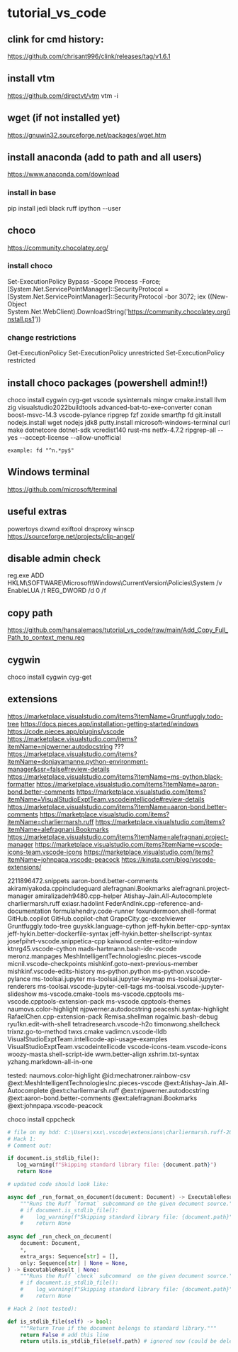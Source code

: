# tutorial_vs_code
## clink for cmd history:
https://github.com/chrisant996/clink/releases/tag/v1.6.1

## install vtm 
https://github.com/directvt/vtm
vtm -i

## wget (if not installed yet)
https://gnuwin32.sourceforge.net/packages/wget.htm

## install anaconda (add to path and all users)
https://www.anaconda.com/download

### install in base 
pip install jedi black ruff ipython --user

## choco 
https://community.chocolatey.org/

### install choco 
Set-ExecutionPolicy Bypass -Scope Process -Force; [System.Net.ServicePointManager]::SecurityProtocol = [System.Net.ServicePointManager]::SecurityProtocol -bor 3072; iex ((New-Object System.Net.WebClient).DownloadString('https://community.chocolatey.org/install.ps1'))

### change restrictions

Get-ExecutionPolicy 
Set-ExecutionPolicy unrestricted
Set-ExecutionPolicy restricted

## install choco packages (powershell admin!!)

choco install cygwin cyg-get vscode sysinternals mingw cmake.install llvm zig visualstudio2022buildtools advanced-bat-to-exe-converter conan boost-msvc-14.3 vscode-pylance ripgrep fzf zoxide smartftp fd git.install nodejs.install wget nodejs jdk8 putty.install microsoft-windows-terminal curl make dotnetcore dotnet-sdk vcredist140 rust-ms netfx-4.7.2 ripgrep-all --yes --accept-license --allow-unofficial

```
example: fd "^n.*py$"
```

## Windows terminal 
https://github.com/microsoft/terminal

## useful extras 

powertoys 
dxwnd
exiftool
dnsproxy
winscp
https://sourceforge.net/projects/clip-angel/

## disable admin check 

reg.exe ADD HKLM\SOFTWARE\Microsoft\Windows\CurrentVersion\Policies\System /v EnableLUA /t REG_DWORD /d 0 /f

## copy path 

https://github.com/hansalemaos/tutorial_vs_code/raw/main/Add_Copy_Full_Path_to_context_menu.reg

## cygwin

choco install cygwin cyg-get

## extensions

https://marketplace.visualstudio.com/items?itemName=Gruntfuggly.todo-tree
https://docs.pieces.app/installation-getting-started/windows
https://code.pieces.app/plugins/vscode
https://marketplace.visualstudio.com/items?itemName=njpwerner.autodocstring
???
https://marketplace.visualstudio.com/items?itemName=donjayamanne.python-environment-manager&ssr=false#review-details
https://marketplace.visualstudio.com/items?itemName=ms-python.black-formatter
https://marketplace.visualstudio.com/items?itemName=aaron-bond.better-comments
https://marketplace.visualstudio.com/items?itemName=VisualStudioExptTeam.vscodeintellicode#review-details
https://marketplace.visualstudio.com/items?itemName=aaron-bond.better-comments
https://marketplace.visualstudio.com/items?itemName=charliermarsh.ruff
https://marketplace.visualstudio.com/items?itemName=alefragnani.Bookmarks
https://marketplace.visualstudio.com/items?itemName=alefragnani.project-manager
https://marketplace.visualstudio.com/items?itemName=vscode-icons-team.vscode-icons
https://marketplace.visualstudio.com/items?itemName=johnpapa.vscode-peacock
https://kinsta.com/blog/vscode-extensions/


2211896472.snippets
aaron-bond.better-comments
akiramiyakoda.cppincludeguard
alefragnani.Bookmarks
alefragnani.project-manager
amiralizadeh9480.cpp-helper
Atishay-Jain.All-Autocomplete
charliermarsh.ruff
exiasr.hadolint
FederAndInk.cpp-reference-and-documentation
formulahendry.code-runner
foxundermoon.shell-format
GitHub.copilot
GitHub.copilot-chat
GrapeCity.gc-excelviewer
Gruntfuggly.todo-tree
guyskk.language-cython
jeff-hykin.better-cpp-syntax
jeff-hykin.better-dockerfile-syntax
jeff-hykin.better-shellscript-syntax
josefpihrt-vscode.snippetica-cpp
kaiwood.center-editor-window
ktnrg45.vscode-cython
mads-hartmann.bash-ide-vscode
meronz.manpages
MeshIntelligentTechnologiesInc.pieces-vscode
micnil.vscode-checkpoints
mishkinf.goto-next-previous-member
mishkinf.vscode-edits-history
ms-python.python
ms-python.vscode-pylance
ms-toolsai.jupyter
ms-toolsai.jupyter-keymap
ms-toolsai.jupyter-renderers
ms-toolsai.vscode-jupyter-cell-tags
ms-toolsai.vscode-jupyter-slideshow
ms-vscode.cmake-tools
ms-vscode.cpptools
ms-vscode.cpptools-extension-pack
ms-vscode.cpptools-themes
naumovs.color-highlight
njpwerner.autodocstring
peaceshi.syntax-highlight
RafaelChen.cpp-extension-pack
Remisa.shellman
rogalmic.bash-debug
ryu1kn.edit-with-shell
tetradresearch.vscode-h2o
timonwong.shellcheck
trixnz.go-to-method
twxs.cmake
vadimcn.vscode-lldb
VisualStudioExptTeam.intellicode-api-usage-examples
VisualStudioExptTeam.vscodeintellicode
vscode-icons-team.vscode-icons
woozy-masta.shell-script-ide
wwm.better-align
xshrim.txt-syntax
yzhang.markdown-all-in-one


tested: naumovs.color-highlight
@id:mechatroner.rainbow-csv
@ext:MeshIntelligentTechnologiesInc.pieces-vscode
@ext:Atishay-Jain.All-Autocomplete
@ext:charliermarsh.ruff
@ext:njpwerner.autodocstring
@ext:aaron-bond.better-comments
@ext:alefragnani.Bookmarks
@ext:johnpapa.vscode-peacock


choco install cppcheck

```python 
# file on my hdd: C:\Users\xxx\.vscode\extensions\charliermarsh.ruff-2024.2.0-win32-x64\bundled\libs\ruff_lsp\server.py
# Hack 1:
# Comment out:

if document.is_stdlib_file():
   log_warning(f"Skipping standard library file: {document.path}")
   return None

# updated code should look like:

async def _run_format_on_document(document: Document) -> ExecutableResult | None:
    """Runs the Ruff `format` subcommand on the given document source."""
    # if document.is_stdlib_file():
    #    log_warning(f"Skipping standard library file: {document.path}")
    #    return None
	
async def _run_check_on_document(
    document: Document,
    *,
    extra_args: Sequence[str] = [],
    only: Sequence[str] | None = None,
) -> ExecutableResult | None:
    """Runs the Ruff `check` subcommand  on the given document source."""
    # if document.is_stdlib_file():
    #    log_warning(f"Skipping standard library file: {document.path}")
    #    return None

# Hack 2 (not tested):

def is_stdlib_file(self) -> bool:
	"""Return True if the document belongs to standard library."""
	return False # add this line
	return utils.is_stdlib_file(self.path) # ignored now (could be deleted)
```